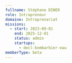 ```yaml
---
fullname: Stéphane DINER
role: Intrapreneur
domaine: Intraprenariat
missions:
  - start: 2023-09-01
    end: 2025-12-01
    status: admin
    startups:
      - decl-bombarbier-eau
memberType: beta
---
```

